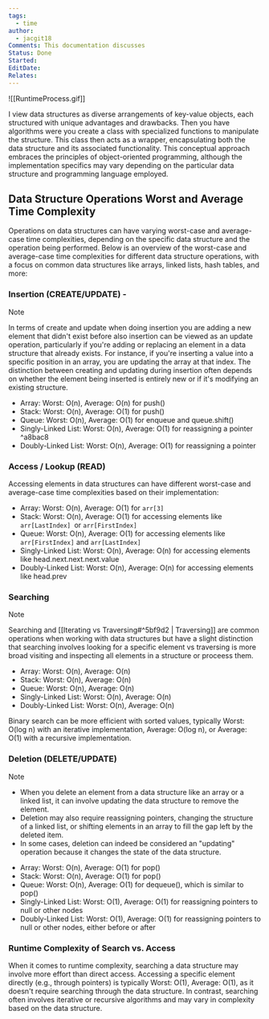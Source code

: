 ```yaml
---
tags:
  - time
author:
  - jacgit18
Comments: This documentation discusses
Status: Done
Started: 
EditDate: 
Relates:
---
```

![[RuntimeProcess.gif]]

I view data structures as diverse arrangements of key-value objects, each structured with unique advantages and drawbacks. Then you have algorithms were  you create a class with specialized functions to manipulate the structure. This class then acts as a wrapper, encapsulating both the data structure and its associated functionality. This conceptual approach embraces the principles of object-oriented programming, although the implementation specifics may vary depending on the particular data structure and programming language employed.


## **Data Structure Operations Worst and Average Time Complexity**

Operations on data structures can have varying worst-case and average-case time complexities, depending on the specific data structure and the operation being performed. Below is an overview of the worst-case and average-case time complexities for different data structure operations, with a focus on common data structures like arrays, linked lists, hash tables, and more:

### Insertion (CREATE/UPDATE) -
>[!note]
> In terms of create and update when doing insertion you are adding a new element that didn't exist before also insertion can be viewed as an update operation, particularly if you're adding or replacing an element in a data structure that already exists. For instance, if you're inserting a value into a specific position in an array, you are updating the array at that index. The distinction between creating and updating during insertion often depends on whether the element being inserted is entirely new or if it's modifying an existing structure. 

- Array: Worst: O(n), Average: O(n) for push()
- Stack: Worst: O(n), Average: O(1) for push()
- Queue: Worst: O(n), Average: O(1) for enqueue and queue.shift()
- Singly-Linked List: Worst: O(n), Average: O(1) for reassigning a pointer ^a8bac8
- Doubly-Linked List: Worst: O(n), Average: O(1) for reassigning a pointer


### Access / Lookup (READ)

Accessing elements in data structures can have different worst-case and average-case time complexities based on their implementation:

- Array: Worst: O(n), Average: O(1) for `arr[3]`
- Stack: Worst: O(n), Average: O(1) for accessing elements like `arr[LastIndex] `or `arr[FirstIndex]`
- Queue: Worst: O(n), Average: O(1) for accessing elements like `arr[FirstIndex]` and `arr[LastIndex]`
- Singly-Linked List: Worst: O(n), Average: O(n) for accessing elements like head.next.next.next.value
- Doubly-Linked List: Worst: O(n), Average: O(n) for accessing elements like head.prev


### Searching 
>[!note] 
>Searching and [[Iterating vs Traversing#^5bf9d2 | Traversing]] are common operations when working with data structures but have a slight distinction that searching involves looking for a specific element vs traversing is more broad visiting and inspecting all elements in a structure or proceess them. 

- Array: Worst: O(n), Average: O(n)
- Stack: Worst: O(n), Average: O(n)
- Queue: Worst: O(n), Average: O(n)
- Singly-Linked List: Worst: O(n), Average: O(n)
- Doubly-Linked List: Worst: O(n), Average: O(n)

Binary search can be more efficient with sorted values, typically Worst: O(log n) with an iterative implementation, Average: O(log n), or Average: O(1) with a recursive implementation.

### Deletion (DELETE/UPDATE)
>[!note]
>- When you delete an element from a data structure like an array or a linked list, it can involve updating the data structure to remove the element.
>- Deletion may also require reassigning pointers, changing the structure of a linked list, or shifting elements in an array to fill the gap left by the deleted item.
>- In some cases, deletion can indeed be considered an "updating" operation because it changes the state of the data structure.

- Array: Worst: O(n), Average: O(1) for pop()
- Stack: Worst: O(n), Average: O(1) for pop()
- Queue: Worst: O(n), Average: O(1) for dequeue(), which is similar to pop()
- Singly-Linked List: Worst: O(1), Average: O(1) for reassigning pointers to null or other nodes
- Doubly-Linked List: Worst: O(1), Average: O(1) for reassigning pointers to null or other nodes, either before or after


### Runtime Complexity of Search vs. Access

When it comes to runtime complexity, searching a data structure may involve more effort than direct access. Accessing a specific element directly (e.g., through pointers) is typically Worst: O(1), Average: O(1), as it doesn't require searching through the data structure. In contrast, searching often involves iterative or recursive algorithms and may vary in complexity based on the data structure.











